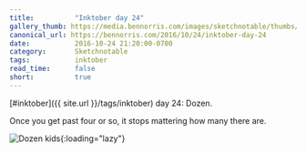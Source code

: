 ```yaml
---
title:          "Inktober day 24"
gallery_thumb: https://media.bennorris.com/images/sketchnotable/thumbs/inktober-day-24.jpg
canonical_url: https://bennorris.com/2016/10/24/inktober-day-24
date:           2016-10-24 21:20:00-0700
category:       Sketchnotable
tags:           inktober
read_time:      false
short:          true
---
```

[#inktober]({{ site.url }}/tags/inktober) day 24: Dozen.

Once you get past four or so, it stops mattering how many there are.

![Dozen kids](https://media.bennorris.com/images/sketchnotable/inktober-2016/inktober-day-24.jpg){:loading="lazy"}
